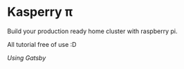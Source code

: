 # Kasperry π

Build your production ready home cluster with raspberry pi.

All tutorial free of use :D

*Using Gatsby*
